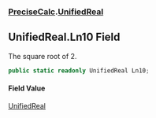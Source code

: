 ### [PreciseCalc](PreciseCalc.md 'PreciseCalc').[UnifiedReal](PreciseCalc.UnifiedReal.md 'PreciseCalc.UnifiedReal')

## UnifiedReal.Ln10 Field

The square root of 2.

```csharp
public static readonly UnifiedReal Ln10;
```

#### Field Value
[UnifiedReal](PreciseCalc.UnifiedReal.md 'PreciseCalc.UnifiedReal')